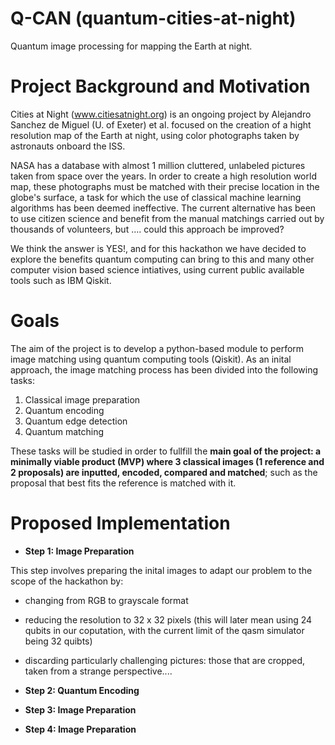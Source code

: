 # Q-CAN (quantum-cities-at-night)
Quantum image processing for mapping the Earth at night.

# Project Background and Motivation
Cities at Night (www.citiesatnight.org) is an ongoing project by Alejandro Sanchez de Miguel (U. of Exeter) et al. focused on the creation of a hight resolution map of the Earth at night, using color photographs taken by astronauts onboard the ISS. 

NASA has a database with almost 1 million cluttered, unlabeled pictures taken from space over the years. In order to create a high resolution world map, these photographs must be matched with their precise location in the globe's surface, a task for which the use of classical machine learning algorithms has been deemed ineffective. The current alternative has been to use citizen science and benefit from the manual matchings carried out by thousands of volunteers, but .... could this approach be improved?

We think the answer is YES!, and for this hackathon we have decided to explore the benefits quantum computing can bring to this and many other computer vision based science intiatives, using current public available tools such as IBM Qiskit.

# Goals
The aim of the project is to develop a python-based module to perform image matching using quantum computing tools (Qiskit). As an inital approach, the image matching process has been divided into the following tasks:

1. Classical image preparation 
2. Quantum encoding
3. Quantum edge detection
4. Quantum matching

These tasks will be studied in order to fullfill the **main goal of the project: a minimally viable product (MVP) where 3 classical images (1 reference and 2 proposals) are inputted, encoded, compared and matched**; such as the proposal that best fits the reference is matched with it.  

# Proposed Implementation

- **Step 1: Image Preparation**

This step involves preparing the inital images to adapt our problem to the scope of the hackathon by:
  - changing from RGB to grayscale format
  - reducing the resolution to 32 x 32 pixels (this will later mean using 24 qubits in our coputation, with the current limit of the qasm simulator being 32 quibts)
  - discarding particularly challenging pictures: those that are cropped, taken from a strange perspective.... 


- **Step 2: Quantum Encoding**

- **Step 3: Image Preparation**

- **Step 4: Image Preparation**
# 
